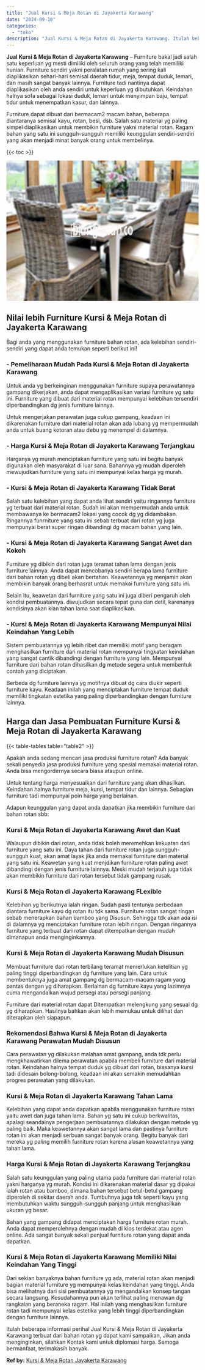 ```yaml
---
title: "Jual Kursi & Meja Rotan di Jayakerta Karawang"
date: "2024-09-10"
categories: 
  - "toko"
description: "Jual Kursi & Meja Rotan di Jayakerta Karawang. Itulah beberapa informasi perihal Jual Kursi & Meja Rotan di Jayakerta Karawang terbuat dari bahan rotan yg da..."
---
```


**Jual Kursi & Meja Rotan di Jayakerta Karawang** – Furniture bakal jadi salah satu keperluan yg mesti dimiliki oleh seluruh orang yang telah memiliki hunian. Furniture sendiri yakni peralatan rumah yang sering kali diaplikasikan sehari-hari semisal daerah tidur, meja, tempat duduk, lemari, dan masih sangat banyak lainnya. Furniture tadi nantinya dapat diaplikasikan oleh anda sendiri untuk keperluan yg dibutuhkan. Keindahan halnya sofa sebagai lokasi duduk, lemari untuk menyimpan baju, tempat tidur untuk menempatkan kasur, dan lainnya.

Furniture dapat dibuat dari bermacam2 macam bahan, beberapa diantaranya semisal kayu, rotan, besi, dsb. Salah satu material yg paling simpel diaplikasikan untuk membikin furniture yakni material rotan. Ragam bahan yang satu ini sungguh-sungguh memiliki keunggulan sendiri-sendiri yang akan menjadi minat banyak orang untuk membelinya.

{{< toc >}}

![Jual Kursi & Meja Rotan di Jayakerta Karawang](/images/kursi-meja-rotan-murah02.png)

## Nilai lebih Furniture Kursi & Meja Rotan di Jayakerta Karawang

Bagi anda yang menggunakan furniture bahan rotan, ada kelebihan sendiri-sendiri yang dapat anda temukan seperti berikut ini!

### \- Pemeliharaan Mudah Pada Kursi & Meja Rotan di Jayakerta Karawang

Untuk anda yg berkeinginan menggunakan furniture supaya perawatannya gampang dikerjakan, anda dapat mengaplikasikan variasi furniture yg satu ini. Furniture yang dibuat dari material rotan mempunyai kelebihan tersendiri diperbandingkan dg jenis furniture lainnya.

Untuk mengerjakan perawatan juga cukup gampang, keadaan ini dikarenakan furniture dari material rotan akan ada lubang yg mempermudah anda untuk buang kotoran atau debu yg menempel di dalamnya.

### \- Harga Kursi & Meja Rotan di Jayakerta Karawang Terjangkau

Harganya yg murah menciptakan furniture yang satu ini begitu banyak digunakan oleh masyarakat di luar sana. Bahannya yg mudah diperoleh mewujudkan furniture yang satu ini mempunyai kelas harga yg murah.

### \- Kursi & Meja Rotan di Jayakerta Karawang Tidak Berat

Salah satu kelebihan yang dapat anda lihat sendiri yaitu ringannya furniture yg terbuat dari material rotan. Sudah ini akan mempermudah anda untuk membawanya ke bermacam2 lokasi yang cocok dg yg didambakan. Ringannya funrniture yang satu ini sebab terbuat dari rotan yg juga mempunyai berat super ringan dibandingi dg macam bahan yang lain.

### \- Kursi & Meja Rotan di Jayakerta Karawang Sangat Awet dan Kokoh

Furniture yg dibikin dari rotan juga teramat tahan lama dengan jenis furniture lainnya. Anda dapat mencobanya sendiri berapa lama furniture dari bahan rotan yg dibeli akan bertahan. Keawetannya yg menjamin akan membikin banyak orang berhasrat untuk memakai furniture yang satu ini.

Selain itu, keawetan dari furniture yang satu ini juga diberi pengaruh oleh kondisi pembuatannya. diwujudkan secara tepat guna dan detil, karenanya kondisinya akan kian tahan lama saat diaplikasikan.

### \- Kursi & Meja Rotan di Jayakerta Karawang Mempunyai Nilai Keindahan Yang Lebih

Sistem pembuatannya yg lebih ribet dan memiliki motif yang beragam menghasilkan furniture dari material rotan mempunyai tingkatan keindahan yang sangat cantik dibandingi dengan furniture yang lain. Mempunyai furniture dari bahan rotan dihasilkan dg metode segera untuk membentuk contoh yang diciptakan.

Berbeda dg furniture lainnya yg motifnya dibuat dg cara diukir seperti furniture kayu. Keadaan inilah yang menciptakan furniture tempat duduk memiliki tingkatan estetika yang paling diperbandingkan dengan furniture lainnya.

## Harga dan Jasa Pembuatan Furniture Kursi & Meja Rotan di Jayakerta Karawang

{{< table-tables table="table2" >}}

Apakah anda sedang mencari jasa produksi furniture rotan? Ada banyak sekali penyedia jasa produksi furniture yang spesial memakai material rotan. Anda bisa mengordernya secara biasa ataupun online.

Untuk tentang harga menyesuaikan dari furniture yang akan dihasilkan. Keindahan halnya furniture meja, kursi, tempat tidur dan lainnya. Sebagian furniture tadi mempunyai poin harga yang berlainan.

Adapun keunggulan yang dapat anda dapatkan jika membikin furniture dari bahan rotan sbb:

### Kursi & Meja Rotan di Jayakerta Karawang Awet dan Kuat

Walaupun dibikin dari rotan, anda tidak boleh meremehkan kekuatan dari furniture yang satu ini. Daya tahan dari furniture rotan juga sungguh-sungguh kuat, akan amat layak jika anda memakai furniture dari material yang satu ini. Keawetan yang kuat menjdikan furniture rotan paling awet dibandingi dengan jenis furniture lainnya. Meski mudah terjatuh juga tidak akan membikin furniture dari rotan tersebut tidak gampang rusak.

### Kursi & Meja Rotan di Jayakerta Karawang FLexible

Kelebihan yg berikutnya ialah ringan. Sudah pasti tentunya perbedaan diantara furniture kayu dg rotan itu tdk sama. Furniture rotan sangat ringan sebab menerapkan bahan bamboo yang Disusun. Sehingga tdk akan ada isi di dalamnya yg menciptakan furniture rotan lebih ringan. Dengan ringannya furniture yang terbuat dari rotan dapat ditempatkan dengan mudah dimanapun anda menginginkannya.

### Kursi & Meja Rotan di Jayakerta Karawang Mudah Disusun

Membuat furniture dari rotan terbilang teramat memerlukan ketelitian yg paling tinggi diperbandingkan dg furniture yang lain. Cara untuk membentuknya juga amat gampang dg bermacam-macam ragam yang pantas dengan yg diharapkan. Berlainan dg furniture kayu yang lazimnya cuma mengandalkan wujud persegi atau persegi panjang.

Furniture dari material rotan dapat Ditempatkan melengkung yang sesuai dg yg diharapkan. Hasilnya bahkan akan lebih memukau untuk dilihat dan diterapkan oleh siapapun.

### Rekomendasi Bahwa Kursi & Meja Rotan di Jayakerta Karawang Perawatan Mudah Disusun

Cara perawatan yg dilakukan malahan amat gampang, anda tdk perlu mengkhawatirkan dilema perawatan apabila membeli furniture dari material rotan. Keindahan halnya tempat duduk yg dibuat dari rotan, biasanya kursi tadi didesain bolong-bolong, keadaan ini akan semakin memudahkan progres perawatan yang dilakukan.

### Kursi & Meja Rotan di Jayakerta Karawang Tahan Lama

Kelebihan yang dapat anda dapatkan apabila menggunakan furniture rotan yaitu awet dan juga tahan lama. Bahan yg satu ini cukup berkwalitas, apalagi seandainya pengerjaan pembuatannya dilakukan dengan metode yg paling baik. Maka keawetannya akan sangat lama dan pastinya furniture rotan ini akan menjadi serbuan sangat banyak orang. Begitu banyak dari mereka yg paling memilih furniture rotan karena alasan keawetannya yang tahan lama.

### Harga Kursi & Meja Rotan di Jayakerta Karawang Terjangkau

Salah satu keunggulan yang paling utama pada furniture dari material rotan yakni harganya yg murah. Kondisi ini dikarenakan material dasar yg dipakai ialah rotan atau bamboo, dimana bahan tersebut betul-betul gampang diperoleh di sekitar daerah anda. Tumbuhnya juga tdk seperti kayu yang membutuhkan waktu sungguh-sungguh panjang untuk menghasilkan ukuran yg besar.

Bahan yang gampang didapat menciptakan harga furniture rotan murah. Anda dapat memperolehnya dengan mudah di kios terdekat atau agen online. Ada sangat banyak sekali penjual furniture rotan yang dapat anda dapatkan.

### Kursi & Meja Rotan di Jayakerta Karawang Memiliki Nilai Keindahan Yang Tinggi

Dari sekian banyaknya bahan furniture yg ada, material rotan akan menjadi bagian material furniture yg mempunyai kelas keindahan yang tinggi. Anda bisa melihatnya dari sisi pembuatannya yg mengandalkan konsep tangan secara langsung. Kesudahannya pun akan terlihat paling menawan dg rangkaian yang beraneka ragam. Hal inilah yang menghasilkan furniture rotan tadi mempunyai kelas estetika yang lebih tinggi diperbandingkan dengan furniture lainnya.

Itulah beberapa informasi perihal Jual Kursi & Meja Rotan di Jayakerta Karawang terbuat dari bahan rotan yg dapat kami sampaikan, Jikan anda menginginkan, silahkan Kontak kami untuk diplomasi harga. Semoga bermanfaat, terimakasih banyak.

**Ref by:** [Kursi & Meja Rotan Jayakerta Karawang](https://id.wikipedia.org/wiki/Kursi)
